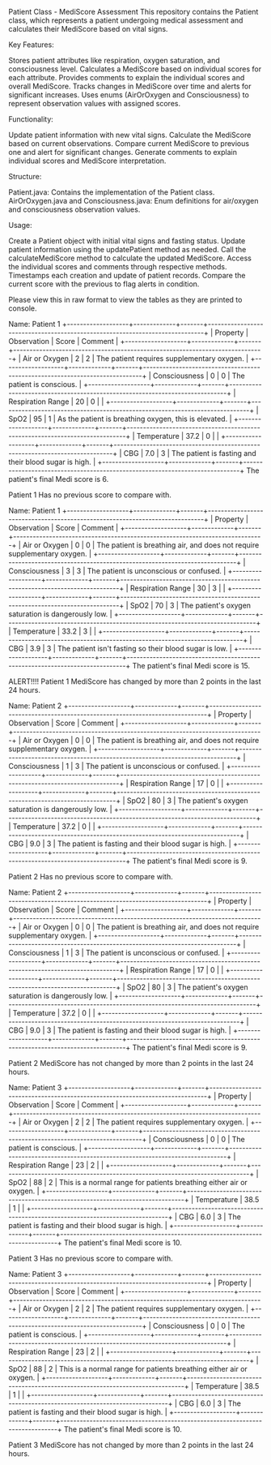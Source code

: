 Patient Class - MediScore Assessment
This repository contains the Patient class, which represents a patient undergoing medical assessment and calculates their MediScore based on vital signs.

Key Features:

Stores patient attributes like respiration, oxygen saturation, and consciousness level.
Calculates a MediScore based on individual scores for each attribute.
Provides comments to explain the individual scores and overall MediScore.
Tracks changes in MediScore over time and alerts for significant increases.
Uses enums (AirOrOxygen and Consciousness) to represent observation values with assigned scores.

Functionality:

Update patient information with new vital signs.
Calculate the MediScore based on current observations.
Compare current MediScore to previous one and alert for significant changes.
Generate comments to explain individual scores and MediScore interpretation.

Structure:

Patient.java: Contains the implementation of the Patient class.
AirOrOxygen.java and Consciousness.java: Enum definitions for air/oxygen and consciousness observation values.

Usage:

Create a Patient object with initial vital signs and fasting status.
Update patient information using the updatePatient method as needed.
Call the calculateMediScore method to calculate the updated MediScore.
Access the individual scores and comments through respective methods.
Timestamps each creation and update of patient records.
Compare the current score with the previous to flag alerts in condition.

Please view this in raw format to view the tables as they are printed to console.

Name: Patient 1
+-------------------+-------------+-------+-----------------------------------------------------------------------------+
| Property          | Observation | Score | Comment                                                                     |
+-------------------+-------------+-------+-----------------------------------------------------------------------------+
| Air or Oxygen     | 2           | 2     | The patient requires supplementary oxygen.                                  |
+-------------------+-------------+-------+-----------------------------------------------------------------------------+
| Consciousness     | 0           | 0     | The patient is conscious.                                                   |
+-------------------+-------------+-------+-----------------------------------------------------------------------------+
| Respiration Range | 20          | 0     |                                                                             |
+-------------------+-------------+-------+-----------------------------------------------------------------------------+
| SpO2              | 95          | 1     | As the patient is breathing oxygen, this is elevated.                       |
+-------------------+-------------+-------+-----------------------------------------------------------------------------+
| Temperature       | 37.2        | 0     |                                                                             |
+-------------------+-------------+-------+-----------------------------------------------------------------------------+
| CBG               | 7.0         | 3     | The patient is fasting and their blood sugar is high.                       |
+-------------------+-------------+-------+-----------------------------------------------------------------------------+
The patient's final Medi score is 6.

Patient 1 Has no previous score to compare with.

Name: Patient 1
+-------------------+-------------+-------+-----------------------------------------------------------------------------+
| Property          | Observation | Score | Comment                                                                     |
+-------------------+-------------+-------+-----------------------------------------------------------------------------+
| Air or Oxygen     | 0           | 0     | The patient is breathing air, and does not require supplementary oxygen.    |
+-------------------+-------------+-------+-----------------------------------------------------------------------------+
| Consciousness     | 3           | 3     | The patient is unconscious or confused.                                     |
+-------------------+-------------+-------+-----------------------------------------------------------------------------+
| Respiration Range | 30          | 3     |                                                                             |
+-------------------+-------------+-------+-----------------------------------------------------------------------------+
| SpO2              | 70          | 3     | The patient's oxygen saturation is dangerously low.                         |
+-------------------+-------------+-------+-----------------------------------------------------------------------------+
| Temperature       | 33.2        | 3     |                                                                             |
+-------------------+-------------+-------+-----------------------------------------------------------------------------+
| CBG               | 3.9         | 3     | The patient isn't fasting so their blood sugar is low.                      |
+-------------------+-------------+-------+-----------------------------------------------------------------------------+
The patient's final Medi score is 15.

ALERT!!!! Patient 1 MediScore has changed by more than 2 points in the last 24 hours.

Name: Patient 2
+-------------------+-------------+-------+-----------------------------------------------------------------------------+
| Property          | Observation | Score | Comment                                                                     |
+-------------------+-------------+-------+-----------------------------------------------------------------------------+
| Air or Oxygen     | 0           | 0     | The patient is breathing air, and does not require supplementary oxygen.    |
+-------------------+-------------+-------+-----------------------------------------------------------------------------+
| Consciousness     | 1           | 3     | The patient is unconscious or confused.                                     |
+-------------------+-------------+-------+-----------------------------------------------------------------------------+
| Respiration Range | 17          | 0     |                                                                             |
+-------------------+-------------+-------+-----------------------------------------------------------------------------+
| SpO2              | 80          | 3     | The patient's oxygen saturation is dangerously low.                         |
+-------------------+-------------+-------+-----------------------------------------------------------------------------+
| Temperature       | 37.2        | 0     |                                                                             |
+-------------------+-------------+-------+-----------------------------------------------------------------------------+
| CBG               | 9.0         | 3     | The patient is fasting and their blood sugar is high.                       |
+-------------------+-------------+-------+-----------------------------------------------------------------------------+
The patient's final Medi score is 9.

Patient 2 Has no previous score to compare with.

Name: Patient 2
+-------------------+-------------+-------+-----------------------------------------------------------------------------+
| Property          | Observation | Score | Comment                                                                     |
+-------------------+-------------+-------+-----------------------------------------------------------------------------+
| Air or Oxygen     | 0           | 0     | The patient is breathing air, and does not require supplementary oxygen.    |
+-------------------+-------------+-------+-----------------------------------------------------------------------------+
| Consciousness     | 1           | 3     | The patient is unconscious or confused.                                     |
+-------------------+-------------+-------+-----------------------------------------------------------------------------+
| Respiration Range | 17          | 0     |                                                                             |
+-------------------+-------------+-------+-----------------------------------------------------------------------------+
| SpO2              | 80          | 3     | The patient's oxygen saturation is dangerously low.                         |
+-------------------+-------------+-------+-----------------------------------------------------------------------------+
| Temperature       | 37.2        | 0     |                                                                             |
+-------------------+-------------+-------+-----------------------------------------------------------------------------+
| CBG               | 9.0         | 3     | The patient is fasting and their blood sugar is high.                       |
+-------------------+-------------+-------+-----------------------------------------------------------------------------+
The patient's final Medi score is 9.

Patient 2 MediScore has not changed by more than 2 points in the last 24 hours.

Name: Patient 3
+-------------------+-------------+-------+-----------------------------------------------------------------------------+
| Property          | Observation | Score | Comment                                                                     |
+-------------------+-------------+-------+-----------------------------------------------------------------------------+
| Air or Oxygen     | 2           | 2     | The patient requires supplementary oxygen.                                  |
+-------------------+-------------+-------+-----------------------------------------------------------------------------+
| Consciousness     | 0           | 0     | The patient is conscious.                                                   |
+-------------------+-------------+-------+-----------------------------------------------------------------------------+
| Respiration Range | 23          | 2     |                                                                             |
+-------------------+-------------+-------+-----------------------------------------------------------------------------+
| SpO2              | 88          | 2     | This is a normal range for patients breathing either air or oxygen.         |
+-------------------+-------------+-------+-----------------------------------------------------------------------------+
| Temperature       | 38.5        | 1     |                                                                             |
+-------------------+-------------+-------+-----------------------------------------------------------------------------+
| CBG               | 6.0         | 3     | The patient is fasting and their blood sugar is high.                       |
+-------------------+-------------+-------+-----------------------------------------------------------------------------+
The patient's final Medi score is 10.

Patient 3 Has no previous score to compare with.

Name: Patient 3
+-------------------+-------------+-------+-----------------------------------------------------------------------------+
| Property          | Observation | Score | Comment                                                                     |
+-------------------+-------------+-------+-----------------------------------------------------------------------------+
| Air or Oxygen     | 2           | 2     | The patient requires supplementary oxygen.                                  |
+-------------------+-------------+-------+-----------------------------------------------------------------------------+
| Consciousness     | 0           | 0     | The patient is conscious.                                                   |
+-------------------+-------------+-------+-----------------------------------------------------------------------------+
| Respiration Range | 23          | 2     |                                                                             |
+-------------------+-------------+-------+-----------------------------------------------------------------------------+
| SpO2              | 88          | 2     | This is a normal range for patients breathing either air or oxygen.         |
+-------------------+-------------+-------+-----------------------------------------------------------------------------+
| Temperature       | 38.5        | 1     |                                                                             |
+-------------------+-------------+-------+-----------------------------------------------------------------------------+
| CBG               | 6.0         | 3     | The patient is fasting and their blood sugar is high.                       |
+-------------------+-------------+-------+-----------------------------------------------------------------------------+
The patient's final Medi score is 10.

Patient 3 MediScore has not changed by more than 2 points in the last 24 hours.


